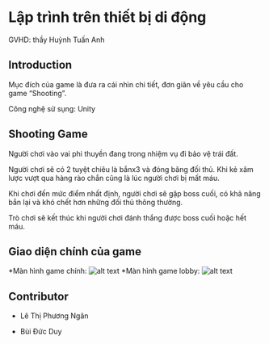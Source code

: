 # Lập trình trên thiết bị di động

GVHD: thầy Huỳnh Tuấn Anh



## Introduction
Mục đích của game là đưa ra cái nhìn chi tiết, đơn giãn về yêu cầu cho game “Shooting”.

Công nghệ sử sụng: Unity
   

## Shooting Game

Người chơi vào vai phi thuyền đang trong nhiệm vụ đi bảo vệ trái đất.

Người chơi sẽ có 2 tuyệt chiêu là bắnx3 và đóng băng đối thủ. Khi kẻ xâm lược vượt qua hàng rào chắn cũng là lúc người chơi bị mất máu.

Khi chơi đến mức điểm nhất định, người chơi sẽ gặp boss cuối, có khả năng bắn lại và khó chết hơn những đối thủ thông thường.

Trò chơi sẽ kết thúc khi người chơi đánh thắng được boss cuối hoặc hết máu.


## Giao diện chính của game
   *Màn hình game chính:
![alt text](https://ch3301files.storage.live.com/y4mIKt1vlkMr9aGjKMorBKHc70Mje-OH4HinFv2UaSCYAPJtoBBpvAnTPQjzC8jlTaUf63rRDkXYaRRCPAXPv1r9FVy_8k4KjN_6CbJKcWuqhdcsLctarRLeQvvXKh6nn7f-R0AU5TBHT09ejVl6T42ivEmWDz9UlrGHp3IIXVnOcq2fnXHlXTH-6TSemvaIOnDwcgiUfl596nNgrguj-gFUQ/Screen%20Shot%202019-12-28%20at%209.30.26%20AM.png?psid=1&width=1006&height=567)
   *Màn hình game lobby: 
![alt text](https://ch3301files.storage.live.com/y4mWy2apMKBOpYUTNmyFp4u7g4RLfYtz_0hptT4RmPQmFQ3GCTKjjGC8pLhjkOEXEQI0l6coiCctxY3KC48yZkWGY11r67FNDGQ1_Ri4rR-6mz_-udMc0kZS5yQuFljWaGVTP_Bf8f5nokJQAII3UE1LKSl5TRAInG_-telY9ndQVXXpVaXg_XOkmig0UgD4oXwDgvuR12D6vWsltLhBcEM-Q/Screen%20Shot%202019-12-28%20at%209.30.56%20AM.png?psid=1&width=1014&height=567)
 



## Contributor
* Lê Thị Phương Ngân

* Bùi Đức Duy

## 
